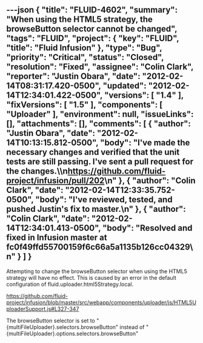 ---json
{
  "title": "FLUID-4602",
  "summary": "When using the HTML5 strategy, the browseButton selector cannot be changed",
  "tags": "FLUID",
  "project": {
    "key": "FLUID",
    "title": "Fluid Infusion"
  },
  "type": "Bug",
  "priority": "Critical",
  "status": "Closed",
  "resolution": "Fixed",
  "assignee": "Colin Clark",
  "reporter": "Justin Obara",
  "date": "2012-02-14T08:31:17.420-0500",
  "updated": "2012-02-14T12:34:01.422-0500",
  "versions": [
    "1.4"
  ],
  "fixVersions": [
    "1.5"
  ],
  "components": [
    "Uploader"
  ],
  "environment": null,
  "issueLinks": [],
  "attachments": [],
  "comments": [
    {
      "author": "Justin Obara",
      "date": "2012-02-14T10:13:15.812-0500",
      "body": "I've made the necessary changes and verified that the unit tests are still passing. I've sent a pull request for the changes.\\\n<https://github.com/fluid-project/infusion/pull/202>\n"
    },
    {
      "author": "Colin Clark",
      "date": "2012-02-14T12:33:35.752-0500",
      "body": "I've reviewed, tested, and pushed Justin's fix to master.\n"
    },
    {
      "author": "Colin Clark",
      "date": "2012-02-14T12:34:01.413-0500",
      "body": "Resolved and fixed in Infusion master at fc0f49ffd55700159f6c66a5a1135b126cc04329\n"
    }
  ]
}
---
Attempting to change the browseButton selector when using the HTML5 strategy will have no effect. This is caused by an error in the default configuration of fluid.uploader.html5Strategy.local.

<https://github.com/fluid-project/infusion/blob/master/src/webapp/components/uploader/js/HTML5UploaderSupport.js#L327-347>

The browseButton selector is set to "{multiFileUploader}.selectors.browseButton" instead of "{multiFileUploader}.options.selectors.browseButton"

        